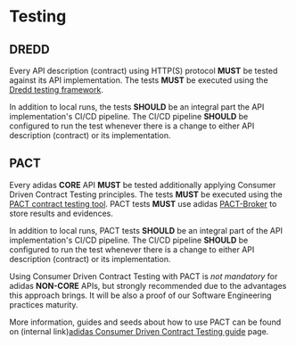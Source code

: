 # Testing

## DREDD

Every API description \(contract\) using HTTP\(S\) protocol **MUST** be tested against its API implementation. The tests **MUST** be executed using the [Dredd testing framework](https://github.com/apiaryio/dredd).

In addition to local runs, the tests **SHOULD** be an integral part the API implementation's CI/CD pipeline. The CI/CD pipeline **SHOULD** be configured to run the test whenever there is a change to either API description \(contract\) or its implementation.

## PACT

Every adidas **CORE** API **MUST** be tested additionally applying Consumer Driven Contract Testing principles. The tests **MUST** be executed using the [PACT contract testing tool](https://docs.pact.io/). PACT tests **MUST** use adidas [PACT-Broker](http://pact.ati.adidas.com/) to store results and evidences.

In addition to local runs, PACT tests **SHOULD** be an integral part of the API implementation's CI/CD pipeline. The CI/CD pipeline **SHOULD** be configured to run the test whenever there is a change to either API description \(contract\) or its implementation.

Using Consumer Driven Contract Testing with PACT is *not mandatory* for adidas **NON-CORE** APIs, but strongly recommended due to the advantages this approach brings. It will be also a proof of our Software Engineering practices maturity.

More information, guides and seeds about how to use PACT can be found on (internal link)[adidas Consumer Driven Contract Testing guide](https://tools.adidas-group.com/confluence/display/DSBP/adidas+Consumer+Driven+Contract+Testing+guide) page.

